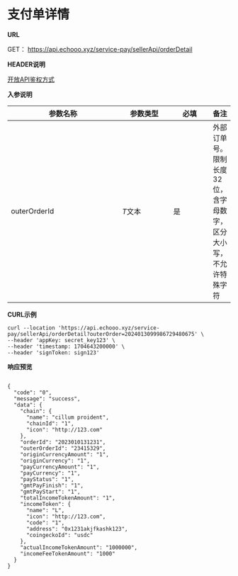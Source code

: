 # 支付单详情

**URL**

GET： https://api.echooo.xyz/service-pay/sellerApi/orderDetail



**HEADER说明**

[开放API鉴权方式](../kai-fang-api-jian-quan-fang-shi/)



**入参说明**

<table><thead><tr><th width="242">参数名称</th><th width="104">参数类型</th><th width="76">必填</th><th>备注</th></tr></thead><tbody><tr><td>outerOrderId</td><td><em>T</em>文本</td><td>是</td><td>外部订单号。限制长度32位，含字母数字，区分大小写，不允许特殊字符</td></tr></tbody></table>



**CURL示例**

```
curl --location 'https://api.echooo.xyz/service-pay/sellerApi/orderDetail?outerOrder=2024013099986729480675' \
--header 'appKey: secret_key123' \
--header 'timestamp: 1704643200000' \
--header 'signToken: sign123'
```



**响应预览**

```

{
  "code": "0",
  "message": "success",
  "data": {
    "chain": {
      "name": "cillum proident",
      "chainId": "1",
      "icon": "http://123.com"
    },
    "orderId": "2023010131231",
    "outerOrderId": "23415329",
    "originCurrencyAmount": "1",
    "originCurrency": "1",
    "payCurrencyAmount": "1",
    "payCurrency": "1",
    "payStatus": "1",
    "gmtPayFinish": "1",
    "gmtPayStart": "1",
    "totalIncomeTokenAmount": "1",
    "incomeToken": {
      "name": "L",
      "icon": "http://123.com",
      "code": "1",
      "address": "0x1231akjfkashk123",
      "coingeckoId": "usdc"
    },
    "actualIncomeTokenAmount": "1000000",
    "incomeFeeTokenAmount": "1000"
  }
}
```
